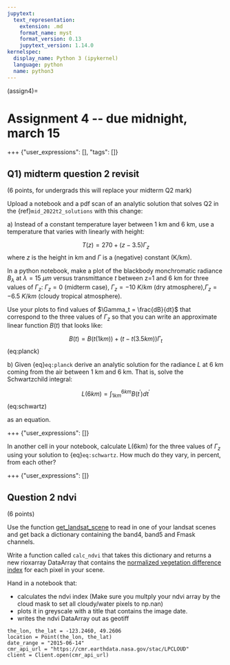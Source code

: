 ```yaml
---
jupytext:
  text_representation:
    extension: .md
    format_name: myst
    format_version: 0.13
    jupytext_version: 1.14.0
kernelspec:
  display_name: Python 3 (ipykernel)
  language: python
  name: python3
---
```


(assign4)=
# Assignment 4 -- due midnight, march 15

+++ {"user_expressions": [], "tags": []}

## Q1) midterm question 2 revisit  

(6 points, for undergrads this will replace your midterm Q2 mark)

Upload a notebook and a pdf scan of an analytic solution that solves Q2 in the {ref}`mid_2022t2_solutions` with this
change:

a) Instead of a constant temperature layer between 1 km and 6 km, use a temperature that
varies with linearly with height:

$$
T(z) = 270 + (z -  3.5) \Gamma_z
$$
where $z$ is the height in km and $\Gamma$ is a (negative) constant (K/km).

In a python notebook, make a plot of the blackbody monchromatic radiance $B_\lambda$ at $\lambda = 15\ \mu m$ versus transmittance $t$
between z=1 and 6 km for three values of $\Gamma_z$: $\Gamma_z = 0$ (midterm case),  $\Gamma_z = -10\ K/km$
(dry atmosphere),$\Gamma_z = -6.5\ K/km$ (cloudy tropical atmosphere).

Use your plots to find values of $\Gamma_t = \frac{dB}{dt}$ that correspond to the three values of $\Gamma_z$
so that you can write an approximate linear function $B(t)$ that looks like:

$$
B(t) = B(t(1km)) + (t - t(3.5km))\Gamma_t
$$ (eq:planck)

b) Given {eq}`eq:planck` derive an analytic solution for the radiance $L$ at 6 km coming from the air
between 1 km and 6 km.  That is, solve the Schwartzchild integral:

$$
L(6km) = \int_{1km}^{6km} B(t^\prime) dt^\prime
$$ (eq:schwartz)

as an equation. 

+++ {"user_expressions": []}

In another cell in your notebook, calculate L(6km) for the three values of $\Gamma_z$ using your solution to {eq}`eq:schwartz`.
How much do they vary, in percent, from each other?

+++ {"user_expressions": []}

## Question 2 ndvi
(6 points)

Use the function [get_landsat_scene](https://phaustin.github.io/a301_web/full_listing.html#sat_lib.landsat_read.get_landsat_scene) to read
in one of your landsat scenes and get back a dictionary containing the band4, band5 and Fmask channels.

Write a function called `calc_ndvi` that takes this dictionary and returns a new rioxarray DataArray
that contains the [normalized vegetation difference index](https://www.usgs.gov/landsat-missions/landsat-normalized-difference-vegetation-index) for each pixel in your scene.

Hand in a notebook that:

* calculates the ndvi index
  (Make sure you
  multply your ndvi array by the cloud mask to set all cloudy/water pixels to np.nan)
* plots it in greyscale with a title that contains the image date.
* writes the ndvi DataArray out as geotiff

```{code-cell} ipython3
the_lon, the_lat = -123.2460, 49.2606
location = Point(the_lon, the_lat)
date_range = "2015-06-14"
cmr_api_url = "https://cmr.earthdata.nasa.gov/stac/LPCLOUD"
client = Client.open(cmr_api_url)
```
